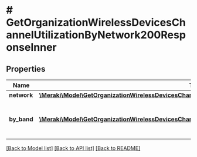 # # GetOrganizationWirelessDevicesChannelUtilizationByNetwork200ResponseInner

## Properties

Name | Type | Description | Notes
------------ | ------------- | ------------- | -------------
**network** | [**\Meraki\Model\GetOrganizationWirelessDevicesChannelUtilizationByDevice200ResponseInnerNetwork**](GetOrganizationWirelessDevicesChannelUtilizationByDevice200ResponseInnerNetwork.md) |  | [optional]
**by_band** | [**\Meraki\Model\GetOrganizationWirelessDevicesChannelUtilizationByDevice200ResponseInnerByBandInner[]**](GetOrganizationWirelessDevicesChannelUtilizationByDevice200ResponseInnerByBandInner.md) | Channel utilization broken down by band. | [optional]

[[Back to Model list]](../../README.md#models) [[Back to API list]](../../README.md#endpoints) [[Back to README]](../../README.md)
